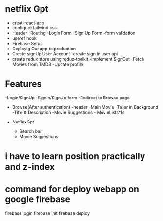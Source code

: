 # netflix Gpt

- creat-react-app
- configure tailwind css
-  Header
-Routing
-Login Form
-Sign Up Form
-form validation
- useref hook
- Firebase Setup
- Deployig Our app to production
- Create signUp User Account
-create sign in user api
- create redux store using redux-toolkit
-implement SignOut
-Fetch Movies from TMDB
-Update profile

# Features

-Login/SignUp
  -Signin/SignUp form
  -Redirect to Browse page

- Browse(After authentication)
        -header
        -Main Movie
            -Tailer in Background
            -Title & Description
            -Movie Suggestions
                - MovieLists*N

- NetflexGpt
    - Search bar       
    - Movie Suggestions         






# i have to learn position practically and z-index
# command for deploy webapp on google  firebase

firebase login
firebase init
firebase deploy